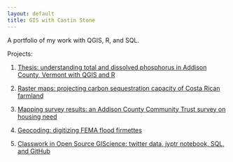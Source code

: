 ```yaml
---
layout: default
title: GIS with Castin Stone
---
```


A portfolio of my work with QGIS, R, and SQL.

  Projects:
1. [Thesis: understanding total and dissolved phosphorus in Addison County, Vermont with QGIS and R](Thesis.md)


2. [Raster maps: projecting carbon sequestration capacity of Costa Rican farmland](Rastermaps.md)


3. [Mapping survey results: an Addison County Community Trust survey on housing need](Mappingsurveyresults.md)


4. [Geocoding: digitizing FEMA flood firmettes](Geocoding.md)


5. [Classwork in Open Source GIScience: twitter data, jyptr notebook, SQL, and GitHub](ClassworkinopensourceGIScience.md)
